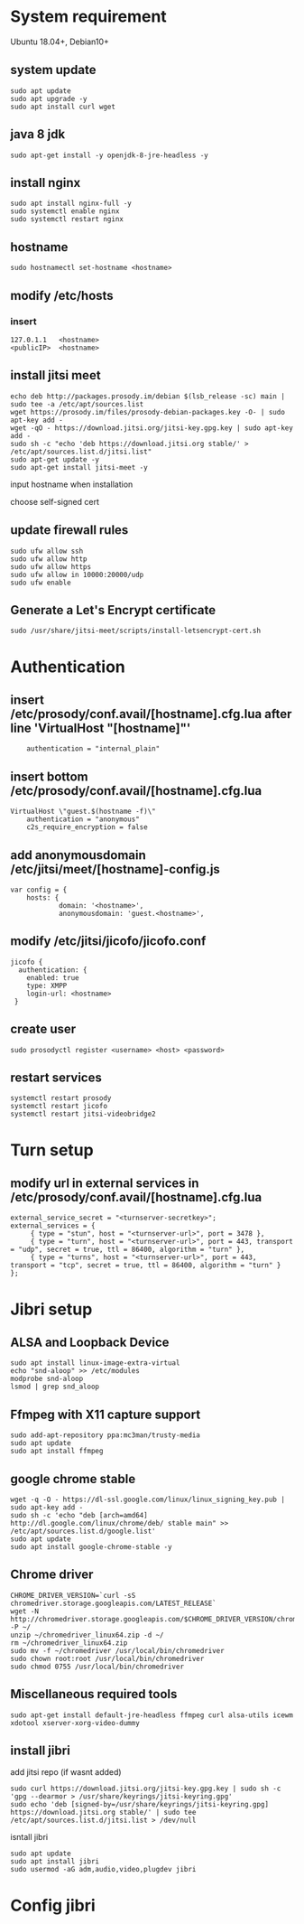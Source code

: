 # System requirement
Ubuntu 18.04+, Debian10+

## system update
````
sudo apt update
sudo apt upgrade -y
sudo apt install curl wget
````

## java 8 jdk
````
sudo apt-get install -y openjdk-8-jre-headless -y
````

## install nginx
````
sudo apt install nginx-full -y
sudo systemctl enable nginx
sudo systemctl restart nginx
````

## hostname
````
sudo hostnamectl set-hostname <hostname>
````

## modify /etc/hosts
### insert
```
127.0.1.1   <hostname>
<publicIP>  <hostname>
```

## install jitsi meet
````
echo deb http://packages.prosody.im/debian $(lsb_release -sc) main | sudo tee -a /etc/apt/sources.list
wget https://prosody.im/files/prosody-debian-packages.key -O- | sudo apt-key add -
wget -qO - https://download.jitsi.org/jitsi-key.gpg.key | sudo apt-key add -
sudo sh -c "echo 'deb https://download.jitsi.org stable/' > /etc/apt/sources.list.d/jitsi.list"
sudo apt-get update -y
sudo apt-get install jitsi-meet -y
````

input hostname when installation

choose self-signed cert

## update firewall rules
````
sudo ufw allow ssh
sudo ufw allow http
sudo ufw allow https
sudo ufw allow in 10000:20000/udp
sudo ufw enable
````

## Generate a Let's Encrypt certificate
````
sudo /usr/share/jitsi-meet/scripts/install-letsencrypt-cert.sh
````

# Authentication
## insert /etc/prosody/conf.avail/[hostname].cfg.lua after line 'VirtualHost "[hostname]"'
````
    authentication = "internal_plain"
````

## insert bottom /etc/prosody/conf.avail/[hostname].cfg.lua
````
VirtualHost \"guest.$(hostname -f)\"
    authentication = "anonymous"
    c2s_require_encryption = false
````

## add anonymousdomain /etc/jitsi/meet/[hostname]-config.js
````
var config = {
    hosts: {
            domain: '<hostname>',
            anonymousdomain: 'guest.<hostname>',
````


## modify /etc/jitsi/jicofo/jicofo.conf
````
jicofo {
  authentication: {
    enabled: true
    type: XMPP
    login-url: <hostname>
 }
````
## create user 
````
sudo prosodyctl register <username> <host> <password>
````

## restart services
````
systemctl restart prosody
systemctl restart jicofo
systemctl restart jitsi-videobridge2
````


# Turn setup
## modify url in external services in /etc/prosody/conf.avail/[hostname].cfg.lua
````
external_service_secret = "<turnserver-secretkey>";
external_services = {
     { type = "stun", host = "<turnserver-url>", port = 3478 },
     { type = "turn", host = "<turnserver-url>", port = 443, transport = "udp", secret = true, ttl = 86400, algorithm = "turn" },
     { type = "turns", host = "<turnserver-url>", port = 443, transport = "tcp", secret = true, ttl = 86400, algorithm = "turn" }
};
````

# Jibri setup
## ALSA and Loopback Device
````
sudo apt install linux-image-extra-virtual
echo "snd-aloop" >> /etc/modules
modprobe snd-aloop
lsmod | grep snd_aloop
````

## Ffmpeg with X11 capture support
````
sudo add-apt-repository ppa:mc3man/trusty-media
sudo apt update
sudo apt install ffmpeg
````

## google chrome stable
````
wget -q -O - https://dl-ssl.google.com/linux/linux_signing_key.pub | sudo apt-key add - 
sudo sh -c 'echo "deb [arch=amd64] http://dl.google.com/linux/chrome/deb/ stable main" >> /etc/apt/sources.list.d/google.list'
sudo apt update 
sudo apt install google-chrome-stable -y
````

## Chrome driver
````
CHROME_DRIVER_VERSION=`curl -sS chromedriver.storage.googleapis.com/LATEST_RELEASE`
wget -N http://chromedriver.storage.googleapis.com/$CHROME_DRIVER_VERSION/chromedriver_linux64.zip -P ~/
unzip ~/chromedriver_linux64.zip -d ~/
rm ~/chromedriver_linux64.zip
sudo mv -f ~/chromedriver /usr/local/bin/chromedriver
sudo chown root:root /usr/local/bin/chromedriver
sudo chmod 0755 /usr/local/bin/chromedriver
````

## Miscellaneous required tools
````
sudo apt-get install default-jre-headless ffmpeg curl alsa-utils icewm xdotool xserver-xorg-video-dummy
````

## install jibri
add jitsi repo (if wasnt added)

````
sudo curl https://download.jitsi.org/jitsi-key.gpg.key | sudo sh -c 'gpg --dearmor > /usr/share/keyrings/jitsi-keyring.gpg'
sudo echo 'deb [signed-by=/usr/share/keyrings/jitsi-keyring.gpg] https://download.jitsi.org stable/' | sudo tee /etc/apt/sources.list.d/jitsi.list > /dev/null
````
isntall jibri
````
sudo apt update
sudo apt install jibri
sudo usermod -aG adm,audio,video,plugdev jibri
````
# Config jibri

